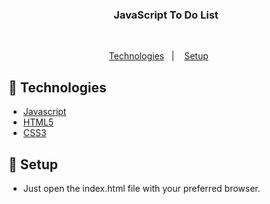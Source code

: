 <h3 align="center">JavaScript To Do List</h3>
<br>
<p align="center">
  <a href="#rocket-Technologies">Technologies</a>&nbsp;&nbsp;&nbsp;|&nbsp;&nbsp;&nbsp;
  <a href="#wrench-Setup">Setup</a>&nbsp;&nbsp;&nbsp;&nbsp;&nbsp;&nbsp;
</p>

## :rocket: Technologies

- [Javascript](https://javascript.info)
- [HTML5](https://developer.mozilla.org/en-US/docs/Web/HTML)
- [CSS3](https://developer.mozilla.org/en-US/docs/Web/CSS)

## :wrench: Setup

* Just open the index.html file with your preferred browser.
